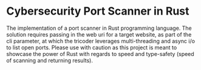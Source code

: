 # Cybersecurity Port Scanner in Rust
The implementation of a port scanner in Rust programming language. The solution requires passing in the web uri for a target website, as part of the cli parameter, at which the tricoder leverages multi-threading and async i/o to list open ports.
Please use with caution as this project is meant to showcase the power of Rust with regards to speed and type-safety (speed of scanning and returning results).
